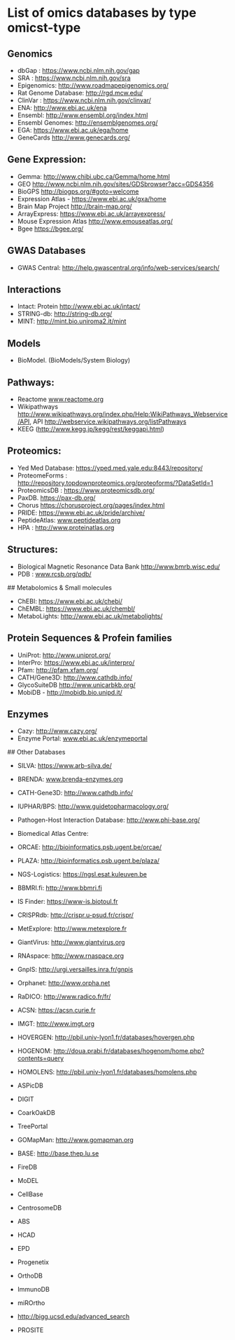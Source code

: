 # List of omics databases by type omicst-type 

## Genomics 

- dbGap : https://www.ncbi.nlm.nih.gov/gap
- SRA : https://www.ncbi.nlm.nih.gov/sra
- Epigenomics: http://www.roadmapepigenomics.org/
- Rat Genome Database: http://rgd.mcw.edu/
- ClinVar : https://www.ncbi.nlm.nih.gov/clinvar/
- ENA: http://www.ebi.ac.uk/ena
- Ensembl: http://www.ensembl.org/index.html
- Ensembl Genomes: http://ensemblgenomes.org/
- EGA: https://www.ebi.ac.uk/ega/home
- GeneCards http://www.genecards.org/

## Gene Expression: 

- Gemma: http://www.chibi.ubc.ca/Gemma/home.html
- GEO http://www.ncbi.nlm.nih.gov/sites/GDSbrowser?acc=GDS4356
- BioGPS http://biogps.org/#goto=welcome
- Expression Atlas - https://www.ebi.ac.uk/gxa/home
- Brain Map Project http://brain-map.org/ 
- ArrayExpress: https://www.ebi.ac.uk/arrayexpress/
- Mouse Expression Atlas http://www.emouseatlas.org/
- Bgee https://bgee.org/

## GWAS Databases
 
- GWAS Central: http://help.gwascentral.org/info/web-services/search/ 
 
## Interactions 

- Intact: Protein http://www.ebi.ac.uk/intact/
- STRING-db: http://string-db.org/
- MINT: http://mint.bio.uniroma2.it/mint
 
## Models 
- BioModel. (BioModels/System Biology)
 
## Pathways:

- Reactome www.reactome.org 
- Wikipathways http://www.wikipathways.org/index.php/Help:WikiPathways_Webservice/API, API     http://webservice.wikipathways.org/listPathways
- KEEG (http://www.kegg.jp/kegg/rest/keggapi.html)

## Proteomics:

- Yed Med Database: https://yped.med.yale.edu:8443/repository/
- ProteomeForms : http://repository.topdownproteomics.org/proteoforms/?DataSetId=1
- ProteomicsDB : https://www.proteomicsdb.org/
- PaxDB. https://pax-db.org/
- Chorus https://chorusproject.org/pages/index.html 
- PRIDE: https://www.ebi.ac.uk/pride/archive/
- PeptideAtlas: www.peptideatlas.org 
- HPA : http://www.proteinatlas.org
 
## Structures:

- Biological Magnetic Resonance Data Bank http://www.bmrb.wisc.edu/
- PDB : www.rcsb.org/pdb/
 
## Metabolomics & Small molecules 

- ChEBI: https://www.ebi.ac.uk/chebi/
- ChEMBL: https://www.ebi.ac.uk/chembl/
- MetaboLights: http://www.ebi.ac.uk/metabolights/

## Protein Sequences & Profein families 

- UniProt: http://www.uniprot.org/
- InterPro: https://www.ebi.ac.uk/interpro/
- Pfam: http://pfam.xfam.org/
- CATH/Gene3D: http://www.cathdb.info/
- GlycoSuiteDB http://www.unicarbkb.org/
- MobiDB - http://mobidb.bio.unipd.it/

## Enzymes 

- Cazy: http://www.cazy.org/
- Enzyme Portal: www.ebi.ac.uk/enzymeportal


## Other Databases

- SILVA: https://www.arb-silva.de/
- BRENDA: www.brenda-enzymes.org
- CATH-Gene3D: http://www.cathdb.info/
- IUPHAR/BPS: http://www.guidetopharmacology.org/
- Pathogen-Host Interaction Database: http://www.phi-base.org/
- Biomedical Atlas Centre: 
- ORCAE: http://bioinformatics.psb.ugent.be/orcae/
- PLAZA: http://bioinformatics.psb.ugent.be/plaza/
- NGS-Logistics: https://ngsl.esat.kuleuven.be
- BBMRI.fi: http://www.bbmri.fi
- IS Finder: https://www-is.biotoul.fr
- CRISPRdb: http://crispr.u-psud.fr/crispr/
- MetExplore: http://www.metexplore.fr
- GiantVirus: http://www.giantvirus.org
- RNAspace: http://www.rnaspace.org
- GnpIS: http://urgi.versailles.inra.fr/gnpis
- Orphanet: http://www.orpha.net
- RaDICO: http://www.radico.fr/fr/
- ACSN: https://acsn.curie.fr
- IMGT: http://www.imgt.org
- HOVERGEN: http://pbil.univ-lyon1.fr/databases/hovergen.php
- HOGENOM: http://doua.prabi.fr/databases/hogenom/home.php?contents=query
- HOMOLENS: http://pbil.univ-lyon1.fr/databases/homolens.php
- ASPicDB
- DIGIT

- CoarkOakDB
- TreePortal
- GOMapMan: http://www.gomapman.org
- BASE: http://base.thep.lu.se
- FireDB
- MoDEL
- CellBase
- CentrosomeDB
- ABS
- HCAD
- EPD
- Progenetix
- OrthoDB
- ImmunoDB
- miROrtho
- http://bigg.ucsd.edu/advanced_search
- PROSITE
